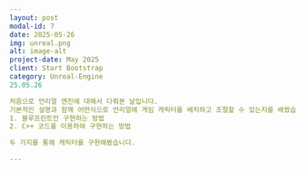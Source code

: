 ```yaml
---
layout: post
modal-id: 7
date: 2025-05-26
img: unreal.png
alt: image-alt
project-date: May 2025
client: Start Bootstrap
category: Unreal-Engine
25.05.26

처음으로 언리얼 엔진에 대해서 다뤄본 날입니다. 
기본적인 설명과 함께 어떤식으로 언리얼에 게임 캐릭터를 배치하고 조절할 수 있는지를 배웠습니다.
1. 블루프린트만 구현하는 방법
2. C++ 코드를 이용하여 구현하는 방법

두 가지를 통해 캐릭터를 구현해봤습니다.

---
```

